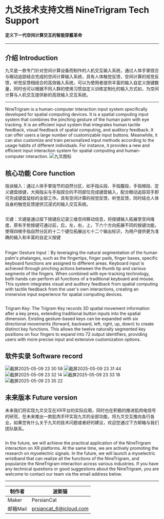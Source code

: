 九爻技术支持文档 NineTrigram Tech Support
===========================
#### 定义下一代空间计算交互的智能穿戴革命
****
## 介绍 Introduction
  九爻是一款专门针对空间计算设备而制作的人机交互输入系统，通过人体手掌捏合与眼动追踪结合完成的空间计算输入系统，具有人体触觉反馈，空间计算的视觉反馈，听觉反馈相结合的高效输入系统，可以为使用者提供丰富的输入自定义按键数量，同时也可以根据不同人群的使用习惯自定义训练定制化的输入方式如，为空间计算与人机交互提供新的高效输入交互系统。
  ****
   NineTrigram is a human-computer interaction input system specifically developed for spatial computing devices. It is a spatial computing input system that combines the pinching gesture of the human palm with eye tracking. It is an efficient input system that integrates human tactile feedback, visual feedback of spatial computing, and auditory feedback. It can offer users a large number of customizable input buttons. Meanwhile, it can also customize and train personalized input methods according to the usage habits of different individuals. For instance, it provides a new and efficient input interaction system for spatial computing and human-computer interaction.
  ![九爻图标](https://github.com/user-attachments/assets/1f46393c-7216-47cb-a94d-dca53e99375f)
## 核心功能 Core function
  指诀输入：通过人体手掌指节的自然分区，如手指尖段、手指腹段，手指根段、定义键盘按键，大拇指尖与手指捏合的不同部位完成键盘输入，配合眼动追踪双手即可完成键盘鼠标的全部工作。具有空间计算的视觉反馈，听觉反馈，同时结合人体自身的触觉反馈提供沉浸式的输入交互系统。
##  
  爻键：爻键是通过按下按键后记录三维空间移动信息，将按键输入拓展至空间维度，原有手势按键可通过前，后，左，右，上，下六个方向拓展不同的按键功能，使得四根手指自然分区的十二个键位拓展出七十二个输出标识，为用户提供更为准确的输入和丰富的自定义按键
##
  Finger Gesture Input：By leveraging the natural segmentation of the human palm's phalanges, such as the fingertips, finger pads, finger bases, specific keyboard functions are assigned to different areas. Keyboard input is achieved through pinching actions between the thumb tip and various segments of the fingers. When combined with eye-tracking technology, both hands can perform all functions of a traditional keyboard and mouse. This system integrates visual and auditory feedback from spatial computing with tactile feedback from the user's own interactions, creating an immersive input experience for spatial computing devices.
##
  Trigram Key: The Trigram Key records 3D spatial movement information after a key press, extending traditional button inputs into the spatial dimension. Existing gesture-based keys can be expanded with six directional movements (forward, backward, left, right, up, down) to create distinct key functions. This allows the twelve naturally segmented key positions on four fingers to expand into 72 output identifiers, providing users with more precise input and extensive customization options.

## 软件实录 Software record
![截屏2025-05-09 23 30 58](https://github.com/user-attachments/assets/5b7d490c-68cc-4c05-97a1-2a5d48cf9ad9)
![截屏2025-05-09 23 31 44](https://github.com/user-attachments/assets/7c067827-ccd1-4fa8-b9db-2d1b737a3e5d)
![截屏2025-05-09 23 32 14](https://github.com/user-attachments/assets/c696bff7-9ab5-4087-a292-fec1e6ec7fef)
![截屏2025-05-09 23 33 18](https://github.com/user-attachments/assets/c7fa7ee6-bb8c-4b47-9635-c097763c2d2e)
![截屏2025-05-09 23 35 22](https://github.com/user-attachments/assets/b820b686-4fe5-487e-8962-d65b3ae45a47)
## 未来版本 Future version
  未来我们将实现九爻交互在XR平台的实际应用，同时也在积极的推进肌肉电信号的研究，在未来推出一款肌肉手环实现九爻的全部功能，将九爻交互推向各行各业，如果您有什么关于九爻的技术问题或者好的建议，欢迎您通过下方邮箱与我们团队联系。
##
 In the future, we will achieve the practical application of the NineTrigram interaction on XR platforms. At the same time, we are actively promoting the research on myoelectric signals. In the future, we will launch a myoelectric wristband that can realize all the functions of the NineTrigram, and popularize the NineTrigram interaction across various industries. If you have any technical questions or good suggestions about the NineTrigram, you are welcome to contact our team via the email address below.
****

|制作者|波斯猫|
|---|---
|Maker|PersianCat|
|邮箱Mail|prsiancat_6@icloud.com 

